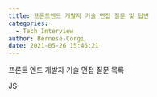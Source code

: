 ```yaml
---
title: 프론트엔드 개발자 기술 면접 질문 및 답변
categories:
  - Tech Interview
author: Bernese-Corgi
date: 2021-05-26 15:46:21
---
```


프론트 엔드 개발자 기술 면접 질문 목록

JS

